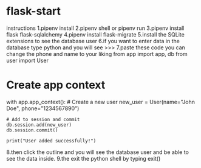 # flask-start
instructions
1.pipenv install
2.pipenv shell or pipenv run
3.pipenv install flask flask-sqlalchemy
4.pipenv install flask-migrate
5.install the SQLite extensions to see the database user
6.if you want to enter data in the database type python and you will see >>>
7.paste these code you can change the phone and name to your liking
from app import app, db
from user import User

# Create app context
with app.app_context():
    # Create a new user
    new_user = User(name="John Doe", phone="1234567890")
    
    # Add to session and commit
    db.session.add(new_user)
    db.session.commit()
    
    print("User added successfully!")
8.then click the outline and you will see the database user and be able to see the data inside.
9.the exit the python shell by typing exit()



